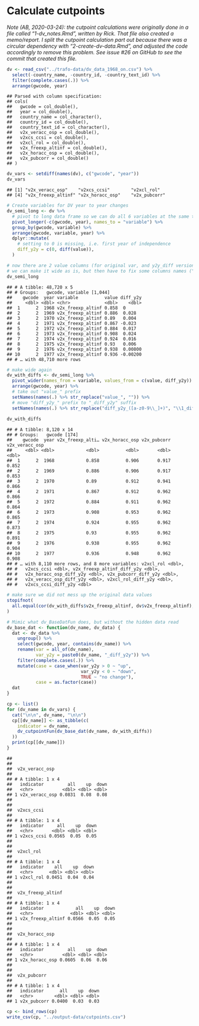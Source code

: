 Calculate cutpoints
================

*Note (AB, 2020-03-24): the cutpoint calculations were originally done
in a file called “1-dv\_notes.Rmd”, written by Rick. That file also
created a memo/report. I split the cutpoint calculation part out because
there was a circular dependency with “2-create-dv-data.Rmd”, and
adjusted the code accordingly to remove this problem. See issue \#26 on
GitHub to see the commit that created this file.*

``` r
dv <- read_csv("../trafo-data/dv_data_1968_on.csv") %>%
  select(-country_name, -country_id, -country_text_id) %>%
  filter(complete.cases(.)) %>%
  arrange(gwcode, year)
```

    ## Parsed with column specification:
    ## cols(
    ##   gwcode = col_double(),
    ##   year = col_double(),
    ##   country_name = col_character(),
    ##   country_id = col_double(),
    ##   country_text_id = col_character(),
    ##   v2x_veracc_osp = col_double(),
    ##   v2xcs_ccsi = col_double(),
    ##   v2xcl_rol = col_double(),
    ##   v2x_freexp_altinf = col_double(),
    ##   v2x_horacc_osp = col_double(),
    ##   v2x_pubcorr = col_double()
    ## )

``` r
dv_vars <- setdiff(names(dv), c("gwcode", "year"))
dv_vars
```

    ## [1] "v2x_veracc_osp"    "v2xcs_ccsi"        "v2xcl_rol"        
    ## [4] "v2x_freexp_altinf" "v2x_horacc_osp"    "v2x_pubcorr"

``` r
# Create variables for DV year to year changes
dv_semi_long <- dv %>%
  # pivot to long data frame so we can do all 6 variables at the same time
  pivot_longer(-c(gwcode, year), names_to = "variable") %>%
  group_by(gwcode, variable) %>%
  arrange(gwcode, variable, year) %>%
  dplyr::mutate(
    # setting to 0 is missing, i.e. first year of independence
    diff_y2y = c(0, diff(value)),
  )  

# now there are 2 value columns (for original var, and y2y_diff version); 
# we can make it wide as is, but then have to fix some columns names ("value_")
dv_semi_long
```

    ## # A tibble: 48,720 x 5
    ## # Groups:   gwcode, variable [1,044]
    ##    gwcode  year variable          value diff_y2y
    ##     <dbl> <dbl> <chr>             <dbl>    <dbl>
    ##  1      2  1968 v2x_freexp_altinf 0.858  0      
    ##  2      2  1969 v2x_freexp_altinf 0.886  0.028  
    ##  3      2  1970 v2x_freexp_altinf 0.89   0.004  
    ##  4      2  1971 v2x_freexp_altinf 0.867 -0.023  
    ##  5      2  1972 v2x_freexp_altinf 0.884  0.017  
    ##  6      2  1973 v2x_freexp_altinf 0.908  0.024  
    ##  7      2  1974 v2x_freexp_altinf 0.924  0.016  
    ##  8      2  1975 v2x_freexp_altinf 0.93   0.006  
    ##  9      2  1976 v2x_freexp_altinf 0.938  0.00800
    ## 10      2  1977 v2x_freexp_altinf 0.936 -0.00200
    ## # … with 48,710 more rows

``` r
# make wide again
dv_with_diffs <- dv_semi_long %>%
  pivot_wider(names_from = variable, values_from = c(value, diff_y2y)) %>%
  arrange(gwcode, year) %>%
  # take out "value_" prefix
  setNames(names(.) %>% str_replace("value_", "")) %>%
  # move "diff_y2y_" prefix to "_diff_y2y" suffix
  setNames(names(.) %>% str_replace("diff_y2y_([a-z0-9\\_]+)", "\\1_diff_y2y"))
  
dv_with_diffs
```

    ## # A tibble: 8,120 x 14
    ## # Groups:   gwcode [174]
    ##    gwcode  year v2x_freexp_alti… v2x_horacc_osp v2x_pubcorr v2x_veracc_osp
    ##     <dbl> <dbl>            <dbl>          <dbl>       <dbl>          <dbl>
    ##  1      2  1968            0.858          0.906       0.917          0.852
    ##  2      2  1969            0.886          0.906       0.917          0.853
    ##  3      2  1970            0.89           0.912       0.941          0.866
    ##  4      2  1971            0.867          0.912       0.962          0.866
    ##  5      2  1972            0.884          0.911       0.962          0.864
    ##  6      2  1973            0.908          0.953       0.962          0.865
    ##  7      2  1974            0.924          0.955       0.962          0.873
    ##  8      2  1975            0.93           0.955       0.962          0.891
    ##  9      2  1976            0.938          0.955       0.962          0.904
    ## 10      2  1977            0.936          0.948       0.962          0.908
    ## # … with 8,110 more rows, and 8 more variables: v2xcl_rol <dbl>,
    ## #   v2xcs_ccsi <dbl>, v2x_freexp_altinf_diff_y2y <dbl>,
    ## #   v2x_horacc_osp_diff_y2y <dbl>, v2x_pubcorr_diff_y2y <dbl>,
    ## #   v2x_veracc_osp_diff_y2y <dbl>, v2xcl_rol_diff_y2y <dbl>,
    ## #   v2xcs_ccsi_diff_y2y <dbl>

``` r
# make sure we did not mess up the original data values
stopifnot(
  all.equal(cor(dv_with_diffs$v2x_freexp_altinf, dv$v2x_freexp_altinf), 1)
)

# Mimic what dv_BaseDatFun does, but without the hidden data read
dv_base_dat <- function(dv_name, dv_data) {
  dat <- dv_data %>%
    ungroup() %>%
    select(gwcode, year, contains(dv_name)) %>%
    rename(var = all_of(dv_name),
           var_y2y = paste0(dv_name, "_diff_y2y")) %>%
    filter(complete.cases(.)) %>%
    mutate(case = case_when(var_y2y > 0 ~ "up",
                            var_y2y < 0 ~ "down",
                            TRUE ~ "no change"),
           case = as.factor(case))
  dat
}

cp <- list()
for (dv_name in dv_vars) {
  cat("\n\n", dv_name, "\n\n")
  cp[[dv_name]] <- as_tibble(c(
    indicator = dv_name, 
    dv_cutpointFun(dv_base_dat(dv_name, dv_with_diffs))
  ))
  print(cp[[dv_name]])
}
```

    ## 
    ## 
    ##  v2x_veracc_osp 
    ## 
    ## # A tibble: 1 x 4
    ##   indicator         all    up  down
    ##   <chr>           <dbl> <dbl> <dbl>
    ## 1 v2x_veracc_osp 0.0831  0.08  0.08
    ## 
    ## 
    ##  v2xcs_ccsi 
    ## 
    ## # A tibble: 1 x 4
    ##   indicator     all    up  down
    ##   <chr>       <dbl> <dbl> <dbl>
    ## 1 v2xcs_ccsi 0.0565  0.05  0.05
    ## 
    ## 
    ##  v2xcl_rol 
    ## 
    ## # A tibble: 1 x 4
    ##   indicator    all    up  down
    ##   <chr>      <dbl> <dbl> <dbl>
    ## 1 v2xcl_rol 0.0451  0.04  0.04
    ## 
    ## 
    ##  v2x_freexp_altinf 
    ## 
    ## # A tibble: 1 x 4
    ##   indicator            all    up  down
    ##   <chr>              <dbl> <dbl> <dbl>
    ## 1 v2x_freexp_altinf 0.0566  0.05  0.05
    ## 
    ## 
    ##  v2x_horacc_osp 
    ## 
    ## # A tibble: 1 x 4
    ##   indicator         all    up  down
    ##   <chr>           <dbl> <dbl> <dbl>
    ## 1 v2x_horacc_osp 0.0605  0.06  0.06
    ## 
    ## 
    ##  v2x_pubcorr 
    ## 
    ## # A tibble: 1 x 4
    ##   indicator      all    up  down
    ##   <chr>        <dbl> <dbl> <dbl>
    ## 1 v2x_pubcorr 0.0400  0.03  0.03

``` r
cp <- bind_rows(cp)
write_csv(cp, "../output-data/cutpoints.csv")
```
